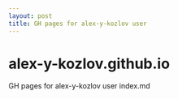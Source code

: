 ```yaml
---
layout: post
title: GH pages for alex-y-kozlov user
---
```

# alex-y-kozlov.github.io
GH pages for alex-y-kozlov user
index.md

